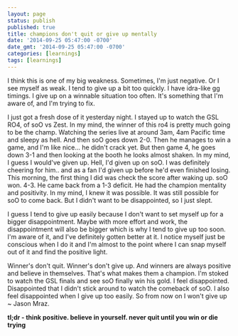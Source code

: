 ```yaml
---
layout: page
status: publish
published: true
title: champions don't quit or give up mentally
date: '2014-09-25 05:47:00 -0700'
date_gmt: '2014-09-25 05:47:00 -0700'
categories: [learnings]
tags: [learnings]
---
```

<p>I think this is one of my big weakness. Sometimes, I'm just negative. Or I see myself as weak. I tend to give up a bit too quickly. I have idra-like gg timings. I give up on a winnable situation too often. It's something that I'm aware of, and I'm trying to fix.</p>
<p>I just got a fresh dose of it yesterday night. I stayed up to watch the GSL RO4, of soO vs Zest. In my mind, the winner of this ro4 is pretty much going to be the champ. Watching the series live at around 3am, 4am Pacific time and sleepy as hell. And then soO goes down 2-0. Then he manages to win a game, and I'm like nice... he didn't crack yet. But then game 4, he goes down 3-1 and then looking at the booth he looks almost shaken. In my mind, I guess I would've given up. Hell, I'd given up on soO. I was definitely cheering for him.. and as a fan I'd given up before he'd even finished losing. This morning, the first thing I did was check the score after waking up. soO won. 4-3. He came back from a 1-3 deficit. He had the champion mentality and positivity. In my mind, I knew it was possible. It was still possible for soO to come back. But I didn't want to be disappointed, so I just slept.</p>
<p>I guess I tend to give up easily because I don't want to set myself up for a bigger disappointment. Maybe with more effort and work, the disappointment will also be bigger which is why I tend to give up too soon. I'm aware of it, and I've definitely gotten better at it. I notice myself just be conscious when I do it and I'm almost to the point where I can snap myself out of it and find the positive light.</p>
<p>Winner's don't quit. Winner's don't give up. And winners are always positive and believe in themselves. That's what makes them a champion. I'm stoked to watch the GSL finals and see soO finally win his gold. I feel disappointed. Disappointed that I didn't stick around to watch the comeback of soO. I also feel disappointed when I give up too easily. So from now on I won't give up ~ Jason Mraz.</p>
<p><strong>tl;dr - think positive. believe in yourself. never quit until you win or die trying</strong></p>
